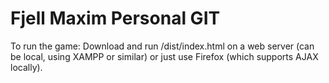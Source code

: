 Fjell Maxim Personal GIT
========

To run the game:
Download and run /dist/index.html on a web server (can be local, using XAMPP or similar) or just use Firefox (which supports AJAX locally).

